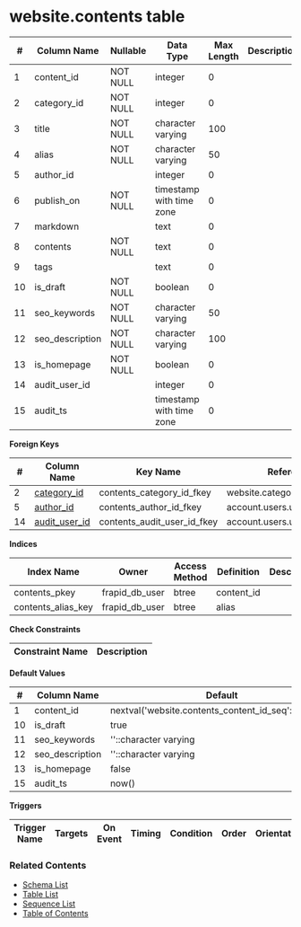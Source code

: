 # website.contents table



| # | Column Name | Nullable | Data Type | Max Length | Description |
| --- | --- | --- | --- | --- | --- |
| 1 | content_id | NOT NULL | integer | 0 |  |
| 2 | category_id | NOT NULL | integer | 0 |  |
| 3 | title | NOT NULL | character varying | 100 |  |
| 4 | alias | NOT NULL | character varying | 50 |  |
| 5 | author_id |  | integer | 0 |  |
| 6 | publish_on | NOT NULL | timestamp with time zone | 0 |  |
| 7 | markdown |  | text | 0 |  |
| 8 | contents | NOT NULL | text | 0 |  |
| 9 | tags |  | text | 0 |  |
| 10 | is_draft | NOT NULL | boolean | 0 |  |
| 11 | seo_keywords | NOT NULL | character varying | 50 |  |
| 12 | seo_description | NOT NULL | character varying | 100 |  |
| 13 | is_homepage | NOT NULL | boolean | 0 |  |
| 14 | audit_user_id |  | integer | 0 |  |
| 15 | audit_ts |  | timestamp with time zone | 0 |  |



**Foreign Keys**

| # | Column Name | Key Name | References |
| --- | --- | --- | --- |
| 2 | [category_id](../website/categories.md) | contents_category_id_fkey | website.categories.category_id |
| 5 | [author_id](../account/users.md) | contents_author_id_fkey | account.users.user_id |
| 14 | [audit_user_id](../account/users.md) | contents_audit_user_id_fkey | account.users.user_id |



**Indices**

| Index Name | Owner | Access Method | Definition | Description |
| --- | --- | --- | --- | --- |
| contents_pkey | frapid_db_user | btree | content_id |  |
| contents_alias_key | frapid_db_user | btree | alias |  |



**Check Constraints**

| Constraint Name | Description |
| --- | --- |



**Default Values**

| # | Column Name | Default |
| --- | --- | --- |
| 1 | content_id | nextval('website.contents_content_id_seq'::regclass) |
| 10 | is_draft | true |
| 11 | seo_keywords | ''::character varying |
| 12 | seo_description | ''::character varying |
| 13 | is_homepage | false |
| 15 | audit_ts | now() |


**Triggers**

| Trigger Name | Targets | On Event | Timing | Condition | Order | Orientation | Description |
| --- | --- | --- | --- | --- | --- | --- | --- |


### Related Contents
* [Schema List](../../schemas.md)
* [Table List](../../tables.md)
* [Sequence List](../../sequences.md)
* [Table of Contents](../../README.md)
